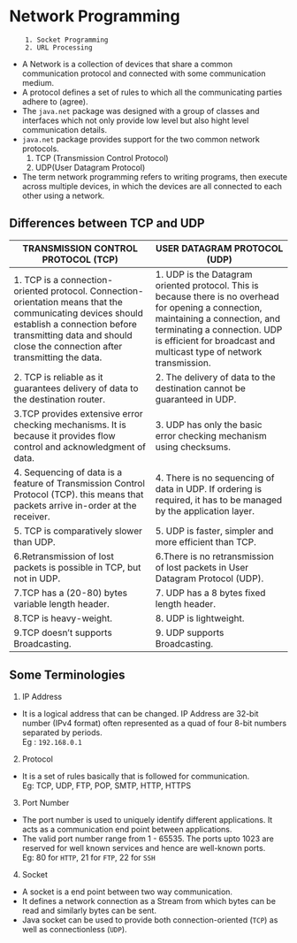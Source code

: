 # Network Programming
        1. Socket Programming
        2. URL Processing

- A Network is a collection of devices that share a common communication protocol and connected with some communication medium.
- A protocol defines a set of rules to which all the communicating parties adhere to (agree).
- The ```java.net``` package was designed with a group of classes and interfaces which not only provide low level but also hight level communication details.
- ```java.net``` package provides support for the two common network protocols.
  1. TCP (Transmission Control Protocol)
  2. UDP(User Datagram Protocol)
- The term network programming refers to writing programs, then execute across multiple devices, in which the devices are all connected to each other using a network.

## Differences between TCP and UDP
|TRANSMISSION CONTROL PROTOCOL (TCP)	| USER DATAGRAM PROTOCOL (UDP)|
|----------------------------------------|-----------------------------|
|1. TCP is a connection-oriented protocol. Connection-orientation means that the communicating devices should establish a connection before transmitting data and should close the connection after transmitting the data.|1.	UDP is the Datagram oriented protocol. This is because there is no overhead for opening a connection, maintaining a connection, and terminating a connection. UDP is efficient for broadcast and multicast type of network transmission.|
|2. TCP is reliable as it guarantees delivery of data to the destination router.| 2. The delivery of data to the destination cannot be guaranteed in UDP.|
|3.TCP provides extensive error checking mechanisms. It is because it provides flow control and acknowledgment of data.|3.	UDP has only the basic error checking mechanism using checksums.|
|4. Sequencing of data is a feature of Transmission Control Protocol (TCP). this means that packets arrive in-order at the receiver.|4.	There is no sequencing of data in UDP. If ordering is required, it has to be managed by the application layer.|
|5. TCP is comparatively slower than UDP.|5.	UDP is faster, simpler and more efficient than TCP.|
|6.Retransmission of lost packets is possible in TCP, but not in UDP.|	6.There is no retransmission of lost packets in User Datagram Protocol (UDP).|
|7.TCP has a (20-80) bytes variable length header.|7.	UDP has a 8 bytes fixed length header.|
|8.TCP is heavy-weight.|8. UDP is lightweight.|
|9.TCP doesn’t supports Broadcasting.|9.	UDP supports Broadcasting.|

## Some Terminologies

1. IP Address
- It is a logical address that can be changed. IP Address are 32-bit number (IPv4 format) often represented as a quad of four 8-bit numbers separated by periods.  
  Eg : ```192.168.0.1```

2. Protocol
- It is a set of rules basically that is followed for communication.  
Eg: TCP, UDP, FTP, POP, SMTP, HTTP, HTTPS

3. Port Number
- The port number is used to uniquely identify different applications. It acts as a communication end point between applications.
- The valid port number range from 1 - 65535.
The ports upto 1023 are reserved for well known services and hence are well-known ports.  
Eg: 80  for ```HTTP```, 21 for ```FTP```, 22 for ```SSH```

4. Socket
- A socket is a end point between two way communication.
- It defines a network connection as a Stream from which bytes can be read and similarly bytes can be sent.
- Java socket can be used to provide both connection-oriented (```TCP```) as well as connectionless (```UDP```).

